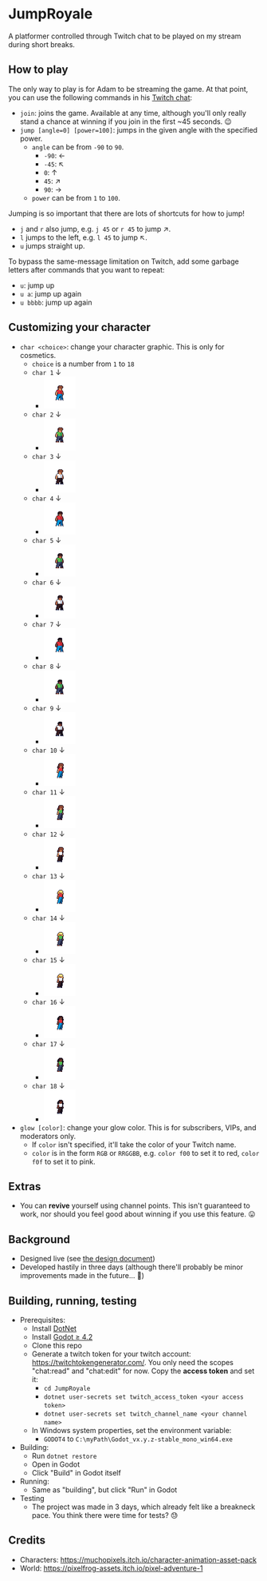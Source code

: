 # JumpRoyale

A platformer controlled through Twitch chat to be played on my stream during short breaks.

## How to play

The only way to play is for Adam to be streaming the game. At that point, you can use the following commands in his [Twitch chat](https://twitch.tv/AdamLearnsLive):

- `join`: joins the game. Available at any time, although you'll only really stand a chance at winning if you join in the first ~45 seconds. 😉
- `jump [angle=0] [power=100]`: jumps in the given angle with the specified power.
  - `angle` can be from `-90` to `90`.
    - `-90`: ←
    - `-45`: ↖
    - `0`: ↑
    - `45`: ↗︎
    - `90`: →
  - `power` can be from `1` to `100`.

Jumping is so important that there are lots of shortcuts for how to jump!

- `j` and `r` also jump, e.g. `j 45` or `r 45` to jump ↗︎.
- `l` jumps to the left, e.g. `l 45` to jump ↖.
- `u` jumps straight up.

To bypass the same-message limitation on Twitch, add some garbage letters after commands that you want to repeat:

- `u`: jump up
- `u a`: jump up again
- `u bbbb`: jump up again

## Customizing your character

- `char <choice>`: change your character graphic. This is only for cosmetics.
  - `choice` is a number from `1` to `18`
  - `char 1` ↓
    - ![](https://github.com/AdamLearns/JumpRoyale/blob/main/assets/sprites/characters/Male/Character%201/Clothes%201/Character1M_1_idle_0.png?raw=true)
  - `char 2` ↓
    - ![](https://github.com/AdamLearns/JumpRoyale/blob/main/assets/sprites/characters/Male/Character%201/Clothes%202/Character1M_2_idle_0.png?raw=true)
  - `char 3` ↓
    - ![](https://github.com/AdamLearns/JumpRoyale/blob/main/assets/sprites/characters/Male/Character%201/Clothes%203/Character1M_3_idle_0.png?raw=true)
  - `char 4` ↓
    - ![](https://github.com/AdamLearns/JumpRoyale/blob/main/assets/sprites/characters/Male/Character%202/Clothes%201/Character2M_1_idle_0.png?raw=true)
  - `char 5` ↓
    - ![](https://github.com/AdamLearns/JumpRoyale/blob/main/assets/sprites/characters/Male/Character%202/Clothes%202/Character2M_2_idle_0.png?raw=true)
  - `char 6` ↓
    - ![](https://github.com/AdamLearns/JumpRoyale/blob/main/assets/sprites/characters/Male/Character%202/Clothes%203/Character2M_3_idle_0.png?raw=true)
  - `char 7` ↓
    - ![](https://github.com/AdamLearns/JumpRoyale/blob/main/assets/sprites/characters/Male/Character%203/Clothes%201/Character3M_1_idle_0.png?raw=true)
  - `char 8` ↓
    - ![](https://github.com/AdamLearns/JumpRoyale/blob/main/assets/sprites/characters/Male/Character%203/Clothes%202/Character3M_2_idle_0.png?raw=true)
  - `char 9` ↓
    - ![](https://github.com/AdamLearns/JumpRoyale/blob/main/assets/sprites/characters/Male/Character%203/Clothes%203/Character3M_3_idle_0.png?raw=true)
  - `char 10` ↓
    - ![](https://github.com/AdamLearns/JumpRoyale/blob/main/assets/sprites/characters/Female/Character%201/Clothes%201/Character1F_1_idle_0.png?raw=true)
  - `char 11` ↓
    - ![](https://github.com/AdamLearns/JumpRoyale/blob/main/assets/sprites/characters/Female/Character%201/Clothes%202/Character1F_2_idle_0.png?raw=true)
  - `char 12` ↓
    - ![](https://github.com/AdamLearns/JumpRoyale/blob/main/assets/sprites/characters/Female/Character%201/Clothes%203/Character1F_3_idle_0.png?raw=true)
  - `char 13` ↓
    - ![](https://github.com/AdamLearns/JumpRoyale/blob/main/assets/sprites/characters/Female/Character%202/Clothes%201/Character2F_1_idle_0.png?raw=true)
  - `char 14` ↓
    - ![](https://github.com/AdamLearns/JumpRoyale/blob/main/assets/sprites/characters/Female/Character%202/Clothes%202/Character2F_2_idle_0.png?raw=true)
  - `char 15` ↓
    - ![](https://github.com/AdamLearns/JumpRoyale/blob/main/assets/sprites/characters/Female/Character%202/Clothes%203/Character2F_3_idle_0.png?raw=true)
  - `char 16` ↓
    - ![](https://github.com/AdamLearns/JumpRoyale/blob/main/assets/sprites/characters/Female/Character%203/Clothes%201/Character3F_1_idle_0.png?raw=true)
  - `char 17` ↓
    - ![](https://github.com/AdamLearns/JumpRoyale/blob/main/assets/sprites/characters/Female/Character%203/Clothes%202/Character3F_2_idle_0.png?raw=true)
  - `char 18` ↓
    - ![](https://github.com/AdamLearns/JumpRoyale/blob/main/assets/sprites/characters/Female/Character%203/Clothes%203/Character3F_3_idle_0.png?raw=true)
- `glow [color]`: change your glow color. This is for subscribers, VIPs, and moderators only.
  - If `color` isn't specified, it'll take the color of your Twitch name.
  - `color` is in the form `RGB` or `RRGGBB`, e.g. `color f00` to set it to red, `color f0f` to set it to pink.

## Extras

- You can **revive** yourself using channel points. This isn't guaranteed to work, nor should you feel good about winning if you use this feature. 😛

## Background

- Designed live (see [the design document](https://docs.google.com/document/d/1YoMtmxC9b5bVoKzm7LxIQ2DxAr3bq84uruarrXFOgQQ/edit))
- Developed hastily in three days (although there'll probably be minor improvements made in the future... 👀)

## Building, running, testing
- Prerequisites:
  - Install [DotNet](https://dotnet.microsoft.com/en-us/download)
  - Install [Godot ≥ 4.2](https://godotengine.org/download/windows/)
  - Clone this repo
  - Generate a twitch token for your twitch account: https://twitchtokengenerator.com/. You only need the scopes "chat:read" and "chat:edit" for now. Copy the **access token** and set it:
    - `cd JumpRoyale`
    - `dotnet user-secrets set twitch_access_token <your access token>`
    - `dotnet user-secrets set twitch_channel_name <your channel name>`
  - In Windows system properties, set the environment variable:
    - `GODOT4` to `C:\myPath\Godot_vx.y.z-stable_mono_win64.exe`
- Building:
  - Run `dotnet restore`
  - Open in Godot
  - Click "Build" in Godot itself
- Running:
  - Same as "building", but click "Run" in Godot
- Testing
  - The project was made in 3 days, which already felt like a breakneck pace. You think there were time for tests? 😓

## Credits

- Characters: https://muchopixels.itch.io/character-animation-asset-pack
- World: https://pixelfrog-assets.itch.io/pixel-adventure-1
